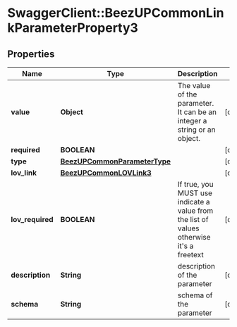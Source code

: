 # SwaggerClient::BeezUPCommonLinkParameterProperty3

## Properties
Name | Type | Description | Notes
------------ | ------------- | ------------- | -------------
**value** | **Object** | The value of the parameter. It can be an integer a string or an object. | [optional] 
**required** | **BOOLEAN** |  | [optional] 
**type** | [**BeezUPCommonParameterType**](BeezUPCommonParameterType.md) |  | [optional] 
**lov_link** | [**BeezUPCommonLOVLink3**](BeezUPCommonLOVLink3.md) |  | [optional] 
**lov_required** | **BOOLEAN** | If true, you MUST use indicate a value from the list of values otherwise it&#39;s a freetext | [optional] 
**description** | **String** | description of the parameter | [optional] 
**schema** | **String** | schema of the parameter | [optional] 


